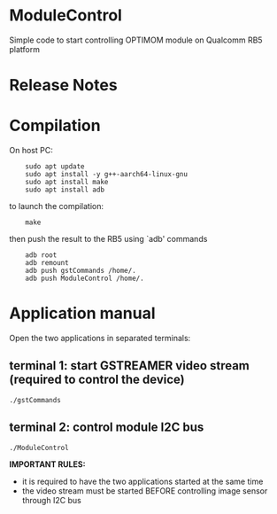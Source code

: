 # ModuleControl
Simple code to start controlling OPTIMOM module on Qualcomm RB5 platform


# Release Notes


# Compilation
On host PC:
```
	sudo apt update
	sudo apt install -y g++-aarch64-linux-gnu
	sudo apt install make
	sudo apt install adb	
```
to launch the compilation:
```
	make
```

then push the result to the RB5 using `adb' commands
```
	adb root
	adb remount
	adb push gstCommands /home/.
	adb push ModuleControl /home/.
```


# Application manual
Open the two applications in separated terminals:


## terminal 1: start GSTREAMER video stream (required to control the device)

	./gstCommands

## terminal 2: control module I2C bus

	./ModuleControl

**IMPORTANT RULES:**
- it is required to have the two applications started at the same time
- the video stream must be started BEFORE controlling image sensor through I2C bus


